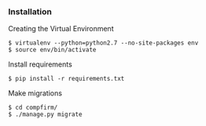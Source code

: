 ### Installation

Creating the Virtual Environment

    $ virtualenv --python=python2.7 --no-site-packages env
    $ source env/bin/activate

Install requirements

    $ pip install -r requirements.txt

Make migrations

    $ cd compfirm/
    $ ./manage.py migrate

